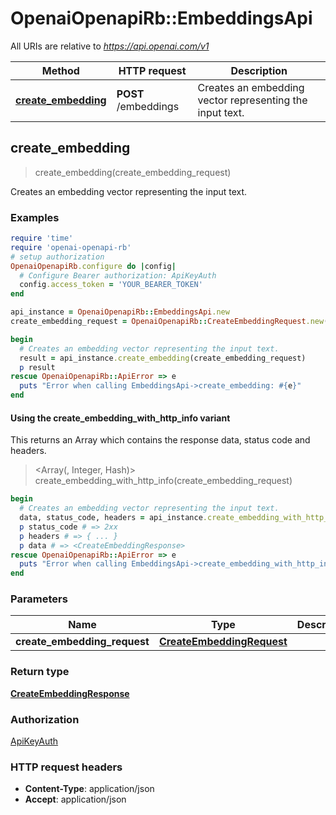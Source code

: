 # OpenaiOpenapiRb::EmbeddingsApi

All URIs are relative to *https://api.openai.com/v1*

| Method | HTTP request | Description |
| ------ | ------------ | ----------- |
| [**create_embedding**](EmbeddingsApi.md#create_embedding) | **POST** /embeddings | Creates an embedding vector representing the input text. |


## create_embedding

> <CreateEmbeddingResponse> create_embedding(create_embedding_request)

Creates an embedding vector representing the input text.

### Examples

```ruby
require 'time'
require 'openai-openapi-rb'
# setup authorization
OpenaiOpenapiRb.configure do |config|
  # Configure Bearer authorization: ApiKeyAuth
  config.access_token = 'YOUR_BEARER_TOKEN'
end

api_instance = OpenaiOpenapiRb::EmbeddingsApi.new
create_embedding_request = OpenaiOpenapiRb::CreateEmbeddingRequest.new({input: nil, model: OpenaiOpenapiRb::CreateEmbeddingRequestModel.new}) # CreateEmbeddingRequest | 

begin
  # Creates an embedding vector representing the input text.
  result = api_instance.create_embedding(create_embedding_request)
  p result
rescue OpenaiOpenapiRb::ApiError => e
  puts "Error when calling EmbeddingsApi->create_embedding: #{e}"
end
```

#### Using the create_embedding_with_http_info variant

This returns an Array which contains the response data, status code and headers.

> <Array(<CreateEmbeddingResponse>, Integer, Hash)> create_embedding_with_http_info(create_embedding_request)

```ruby
begin
  # Creates an embedding vector representing the input text.
  data, status_code, headers = api_instance.create_embedding_with_http_info(create_embedding_request)
  p status_code # => 2xx
  p headers # => { ... }
  p data # => <CreateEmbeddingResponse>
rescue OpenaiOpenapiRb::ApiError => e
  puts "Error when calling EmbeddingsApi->create_embedding_with_http_info: #{e}"
end
```

### Parameters

| Name | Type | Description | Notes |
| ---- | ---- | ----------- | ----- |
| **create_embedding_request** | [**CreateEmbeddingRequest**](CreateEmbeddingRequest.md) |  |  |

### Return type

[**CreateEmbeddingResponse**](CreateEmbeddingResponse.md)

### Authorization

[ApiKeyAuth](../README.md#ApiKeyAuth)

### HTTP request headers

- **Content-Type**: application/json
- **Accept**: application/json

